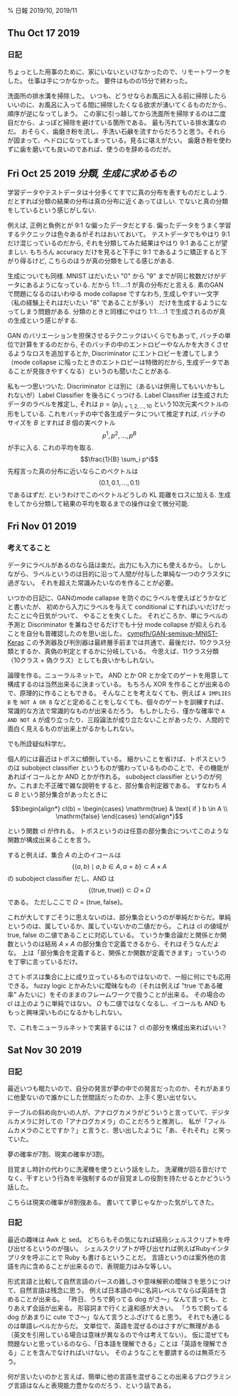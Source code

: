 % 日報 2019/10, 2019/11

## Thu Oct 17 2019

### 日記

ちょっとした用事のために、家にいないといけなかったので、リモートワークをした。
仕事は手につかなかった。
要件はものの15分で終わった。

洗面所の排水溝を掃除した。
いつも、どうせならお風呂に入る前に掃除したらいいのに、お風呂に入ってる間に掃除したくなる欲求が湧いてくるものだから、順序が逆になってしまう。
この家に引っ越してから洗面所を掃除するのは二度目だから、よっぽど掃除を避けている箇所である。
最も汚れている排水溝なのだ。
おそらく、歯磨き粉を流し、手洗い石鹸を流すからだろうと思う。それらが固まって、ヘドロになってしまっている。見るに堪えがたい。
歯磨き粉を使わずに歯を磨いても良いのであれば、使うのを辞めるのだが。

## Fri Oct 25 2019 *分類, 生成に求めるもの*

学習データやテストデータは十分多くてすでに真の分布を表すものだとしよう.
だとすれば分類の結果の分布は真の分布に近くあってほしい.
でないと真の分類をしているという感じがしない.

例えば, 正例と負例とが 9:1 な偏ったデータだとする.
偏ったデータをうまく学習するテクニックは色々あるがそれはおいておいて。
テストデータでもやはり 9:1 だけ混じっているのだから,
それを分類してみた結果はやはり 9:1 あることが望ましい.
もちろん accuracy だけを見ると下手に 9:1 であるように矯正すると下がり得るけど,
こちらのほうが真の分類をしてる感じがある.

生成についても同様.
MNIST はだいたい "0" から "9" までが同じ枚数だけがデータにあるようになっている.
だから 1:1:...:1 が真の分布だと言える.
素のGAN で問題になるのはいわゆる mode collapse ですなわち, 生成しやすい一文字
（私の経験上それはだいたい "8" であることが多い）
だけを生成するようになってしまう問題がある.
分類のときと同様にやはり 1:1:...:1 で生成されるのが真の生成という感じがする.

GAN のバリエーションを担保させるテクニックはいくらでもあって,
バッチの単位で計算をするのだから, そのバッチの中のエントロピーやなんかを大きくさせるようなロスを追加するとか, Discriminator にエントロピーを渡してしまう（mode collapse に陥ったときのエントロピーは特徴的だから, 生成データであることが見抜きやすくなる）というのも聞いたことがある.

私も一つ思いついた.
Discriminator とは別に（あるいは併用してもいいかもしれないが）Label Classifier を後ろにくっつける.
Label Classifier は生成されたデータのラベルを推定し,
それは $p = (p_i)_{i=1,2,\ldots,10}$ という10次元実ベクトルの形をしている.
これをバッチの中で各生成データについて推定すれば,
バッチのサイズを $B$ とすれば $B$ 個の実ベクトル
$$p^1, p^2, \ldots, p^B$$
が手に入る.
これの平均を取る.
$$\frac{1}{B} \sum_i p^i$$
先程言った真の分布に近いならこのベクトルは
$$(0.1, 0.1, \ldots, 0.1)$$
であるはずだ.
というわけでこのベクトルどうしの KL 距離をロスに加える.
生成をしてから分類して結果の平均を取るまでの操作は全て微分可能.


## Fri Nov 01 2019

### 考えてること

データにラベルがあるのなら話は楽だ。出力にも入力にも使えるから。
しかしながら、ラベルというのは目的に沿って人間が付与した単純な一つのクラスタに過ぎない。
それを超えた常識みたいなのを作ることが必要。

いつかの日記に、GANのmode callapse を防ぐのにラベルを使えばどうかなどと書いたが、
初めから入力にラベルを与えて conditional にすればいいだけだったことに今日気がついて、
やることを失くした。
それどころか、単にラベルの予測と Discriminator を兼ねさせるだけでも十分 mode collapse が抑えられることを自分も昔確認したのを思い出した。
[cympfh/GAN-semisup-MNIST-Keras](https://github.com/cympfh/GAN-semisup-MNIST-Keras)
この予測器及び判別器は最終層手前までは共通で、最後だけ、10クラス分類とするか、真偽の判定とするかに分岐している。
今思えば、11クラス分類（10クラス + 偽クラス）としても良いかもしれない。

論理を作る。ニューラルネットで。
AND とか OR とか全てのゲートを用意して構成するのは当然出来るに決まっている。
もちろん XOR を作ることが出来るので、原理的に作ることもできる。
そんなことを考えなくても、例えば `A IMPLIES B` を `NOT A OR B` などと定めることをしなくても、個々のゲートを訓練すれば、
常識的な方法で常識的なものが出来るだろう。
もしかしたら、僅かな確率で `A AND NOT A` が成り立ったり、三段論法が成り立たないことがあったり、人間的で面白く見えるものが出来上がるかもしれない。

でも所詮疑似科学だ。

個人的には最近はトポスに傾倒している。
細かいことを省けば、トポスというのは subobject classifier というものが備わっているもののことで、その機能があればイコールとか AND とかが作れる。
subobject classifier というのが何か。これまた不正確で雑な説明をすると、部分集合判定器である。
すなわち $A \subseteq B$ という部分集合があったときに

$$\begin{align*}
cl(b) = \begin{cases}
\mathrm{true} & \text{ if } b \in A \\
\mathrm{false}
\end{cases}
\end{align*}$$

という関数 cl が作れる。
トポスというのは任意の部分集合についてこのような関数が構成出来ることを言う。

すると例えば、集合 $A$ の上のイコールは
$$\{ (a, b) \mid a,b \in A, a=b \} \subset A \times A$$
の subobject classifier だし、AND は
$$\{ (\mathrm{true}, \mathrm{true}) \} \subset \Omega \times \Omega$$
である。
ただしここで $\Omega = \{ \mathrm{true}, \mathrm{false} \}$。

これが大してすごそうに思えないのは、部分集合というのが単純だからだ。単純というのは、属しているか、属していないかの二値だから。
これは cl の値域が true, false の二値であることに対応している。
ていうか集合論だと関係とか関数というのは結局 $A \times A$ の部分集合で定義できるから、それはそうなんだよな。
上は「部分集合を定義すると、関係とか関数が定義できます」っていうのを丁寧に言っているだけ。

さてトポスは集合に上に成り立っているものではないので、一般に何にでも応用できる。
fuzzy logic とかみたいに曖昧なもの（それは例えば "true である確率" みたいに）をそのままのフレームワークで扱うことが出来る。
その場合の cl は上のように単純ではない。
$\Omega$ も二値ではなくなるし、イコールも AND ももっと興味深いものになるかもしれない。

で、これをニューラルネットで実装するには？ cl の部分を構成出来ればいい？

## Sat Nov 30 2019

### 日記

最近いつも眠たいので、自分の発言が夢の中での発言だったのか、それがあまりに他愛ないので誰かにした世間話だったのか、上手く思い出せない。

テーブルの斜め向かいの人が、アナログカメラがどういうと言っていて、デジタルカメラに対しての「アナログカメラ」のことだろうと推測し、
私が「フィルムカメラのことですか？」と言うと、思い出したように「あ、それそれ」と笑っていた。

夢の確率が7割、現実の確率が3割。

目覚まし時計の代わりに洗濯機を使うという話をした。
洗濯機が回る音だけでなく、干すという行為を半強制するのが目覚ましの役割を持たせるとかどういう話した。

こちらは現実の確率が8割強ある。
書いてて夢じゃなかった気がしてきた。

### 日記

最近の趣味は Awk と sed。
どちらもその気になれば結局シェルスクリプトを呼び出せるというのが強い。
シェルスクリプトが呼び出せれば例えばRubyインタプリタを呼ぶことで Ruby も書けるということだ。
言語というのは案外他の言語を内に含めることが出来るので、表現能力はみな等しい。

形式言語と比較して自然言語のパースの難しさや意味解釈の曖昧さを思うにつけて、自然言語は残念に思う。
例えば日本語の中に名詞レベルでならば英語を含めることが出来る。
「昨日、うちで飼ってる dog がさ〜」なんて言っても、とりあえず会話が出来る。
形容詞まで行くと違和感が大きい。
「うちで飼ってる dog があまりに cute でさ〜」なんて言うとふざけてると思う。
それでも通じるのは単語レベルだからだ。
文単位で、英語を混ぜるのはさすがに無理がある（英文を引用している場合は意味が異なるので今は考えてない）。
仮に混ぜても問題ないと思っているのなら、「日本語を理解できる」ことは「英語を理解できる」ことを含んでなければいけない。
そのようなことを要請するのは無茶だろう。

何が言いたいのかと言えば、簡単に他の言語を混ぜることの出来るプログラミング言語はなんと表現能力豊かなのだろう、という話である。
